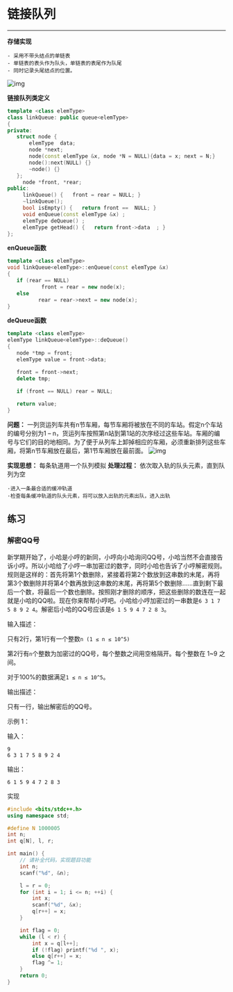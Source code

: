 # 链接队列

---

**存储实现**

```
- 采用不带头结点的单链表
- 单链表的表头作为队头，单链表的表尾作为队尾
- 同时记录头尾结点的位置。
```

![img](https://staticcdn.boyuai.com/materials/2021/03/16/ydWeCUj2B6gKOG2KC_gjt.png!png)

**链接队列类定义**

```c++
template <class elemType>
class linkQueue: public queue<elemType>
{
private:
   struct node {
       elemType  data;
       node *next;
       node(const elemType &x, node *N = NULL){data = x; next = N;}
       node():next(NULL) {}
       ~node() {}
   };
     node *front, *rear; 
public:
     linkQueue() {   front = rear = NULL; }	   
     ~linkQueue();      
     bool isEmpty() {   return front ==  NULL; }
     void enQueue(const elemType &x) ;
     elemType deQueue() ;	  
     elemType getHead() {   return front->data  ; }  
};   
```

**enQueue函数**

```c++
template <class elemType>
void linkQueue<elemType>::enQueue(const elemType &x) 
{
   if (rear == NULL)
 	       front = rear = new node(x);
   else 
          rear = rear->next = new node(x);
}
```

**deQueue函数**

```c++
template <class elemType>
elemType linkQueue<elemType>::deQueue()
{
   node *tmp = front;
   elemType value = front->data;

   front = front->next; 
   delete tmp;

   if (front == NULL) rear = NULL;      
   
   return value;
}
```



**问题：** 一列货运列车共有n节车厢，每节车厢将被放在不同的车站。假定n个车站的编号分别为1 – n，货运列车按照第n站到第1站的次序经过这些车站。车厢的编号与它们的目的地相同。为了便于从列车上卸掉相应的车厢，必须重新排列这些车厢，将第n节车厢放在最后，第1节车厢放在最前面。 ![img](https://staticcdn.boyuai.com/materials/2021/03/16/xHDv9Fg12NbI-OU2t4Svs.png!png)

**实现思想：** 每条轨道用一个队列模拟 **处理过程：** 依次取入轨的队头元素，直到队列为空

```
·进入一条最合适的缓冲轨道
·检查每条缓冲轨道的队头元素，将可以放入出轨的元素出队，进入出轨
```



## 练习

### 解密QQ号

新学期开始了，小哈是小哼的新同，小哼向小哈询问QQ号，小哈当然不会直接告诉小哼。所以小哈给了小哼一串加密过的数字，同时小哈也告诉了小哼解密规则。规则是这样的：首先将第1个数删除，紧接着将第2个数放到这串数的末尾，再将第3个数删除并将第4个数再放到这串数的末尾，再将第5个数删除……直到剩下最后一个数，将最后一个数也删除。按照刚才删除的顺序，把这些删除的数连在一起就是小哈的QQ啦。现在你来帮帮小哼吧。小哈给小哼加密过的一串数是`6 3 1 7 5 8 9 2 4`。解密后小哈的QQ号应该是`6 1 5 9 4 7 2 8 3`。

输入描述：

只有2行，第1行有一个整数`n (1 ≤ n ≤ 10^5)`

第2行有`n`个整数为加密过的QQ号，每个整数之间用空格隔开。每个整数在 1~9 之间。

对于100%的数据满足`1 ≤ n ≤ 10^5`。



输出描述：

只有一行，输出解密后的QQ号。



示例 1：

输入：

```
9
6 3 1 7 5 8 9 2 4
```

输出：

```
6 1 5 9 4 7 2 8 3
```

实现

```cpp
#include <bits/stdc++.h>
using namespace std; 

#define N 1000005 
int n; 
int q[N], l, r;  

int main() {
    // 请补全代码，实现题目功能
    int n; 
    scanf("%d", &n); 

    l = r = 0; 
    for (int i = 1; i <= n; ++i) { 
        int x; 
        scanf("%d", &x); 
        q[r++] = x; 
    } 

    int flag = 0; 
    while (l < r) { 
        int x = q[l++]; 
        if (!flag) printf("%d ", x); 
        else q[r++] = x; 
        flag ^= 1; 
    } 
    return 0;
}

```





